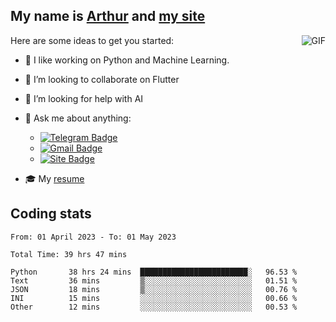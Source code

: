 
## My name is [Arthur](https://www.linkedin.com/in/arthur-novais-201420/) and [my site](https://arthurcn96.github.io/)

<!--
**Arthurcn96/Arthurcn96** is a ✨ _special_ ✨ repository because its `README.md` (this file) appears on your GitHub profile.
-->
<img align="right"  max-width="440" max-height="240" alt="GIF" src="https://raw.githubusercontent.com/Arthurcn96/Arthurcn96/master/helloThere.gif" />

Here are some ideas to get you started:

- 🤖 I like working on Python and Machine Learning.
- 👯 I’m looking to collaborate on Flutter
- 🤔 I’m looking for help with AI
- 💬 Ask me about anything:
    - [![Telegram Badge](https://img.shields.io/badge/-@Arthurcn9-0088cc?style=for-the-badge&logo=Telegram&logoColor=white)](https://t.me/Arthurcn9)
    - [![Gmail Badge](https://img.shields.io/badge/-@Arthurcn9-red?style=for-the-badge&logo=Gmail&logoColor=white)](mailto:Arthurcn96@gmail.com)
    - [![Site Badge](https://img.shields.io/badge/arthurcn96.github.io-informational?style=for-the-badge&logo=internetexplorer)](https://arthurcn96.github.io/)

- 🎓 My [resume](https://github.com/Arthurcn96/resume/blob/master/Resume_PT-BR.pdf)


## Coding stats
<!--START_SECTION:waka-->

```text
From: 01 April 2023 - To: 01 May 2023

Total Time: 39 hrs 47 mins

Python       38 hrs 24 mins  ████████████████████████░   96.53 %
Text         36 mins         ▒░░░░░░░░░░░░░░░░░░░░░░░░   01.51 %
JSON         18 mins         ▒░░░░░░░░░░░░░░░░░░░░░░░░   00.76 %
INI          15 mins         ░░░░░░░░░░░░░░░░░░░░░░░░░   00.66 %
Other        12 mins         ░░░░░░░░░░░░░░░░░░░░░░░░░   00.53 %
```

<!--END_SECTION:waka-->
